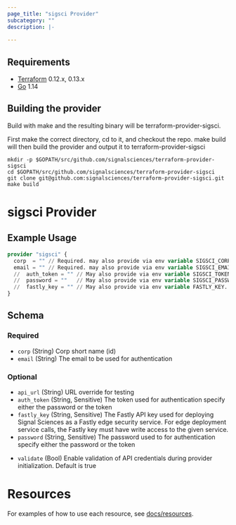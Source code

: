 ```yaml
---
page_title: "sigsci Provider"
subcategory: ""
description: |-
  
---
```


## Requirements
* [Terraform](https://www.terraform.io/downloads.html) 0.12.x, 0.13.x
* [Go](https://golang.org/doc/install) 1.14

## Building the provider
Build with make and the resulting binary will be terraform-provider-sigsci.

First make the correct directory, cd to it, and checkout the repo.  make build will then build the provider and output it to terraform-provider-sigsci
```shell script
mkdir -p $GOPATH/src/github.com/signalsciences/terraform-provider-sigsci
cd $GOPATH/src/github.com/signalsciences/terraform-provider-sigsci
git clone git@github.com:signalsciences/terraform-provider-sigsci.git
make build
```

# sigsci Provider



## Example Usage

```terraform
provider "sigsci" {
  corp  = "" // Required. may also provide via env variable SIGSCI_CORP
  email = "" // Required. may also provide via env variable SIGSCI_EMAIL
  //  auth_token = "" // May also provide via env variable SIGSCI_TOKEN
  //  password = ""   // May also provide via env variable SIGSCI_PASSWORD
  //  fastly_key = "" // May also provide via env variable FASTLY_KEY. Required for Edge Deployments functionality.
}
```

## Schema

### Required
- `corp` (String) Corp short name (id)
- `email` (String) The email to be used for authentication

### Optional

- `api_url` (String) URL override for testing
- `auth_token` (String, Sensitive) The token used for authentication specify either the password or the token
- `fastly_key` (String, Sensitive) The Fastly API key used for deploying Signal Sciences as a Fastly edge security service. For edge deployment service       calls, the Fastly key must have write access to the given service.
- `password` (String, Sensitive) The password used to for authentication specify either the password or the token
* `validate` (Bool) Enable validation of API credentials during provider initialization. Default is true

# Resources

For examples of how to use each resource, see [docs/resources](./resources).

